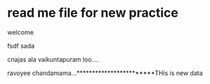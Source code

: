 # read me file for new practice

welcome

fsdf
sada

cnajas
ala vaikuntapuram loo....

ravoyee chandamama...************************THis is new data


